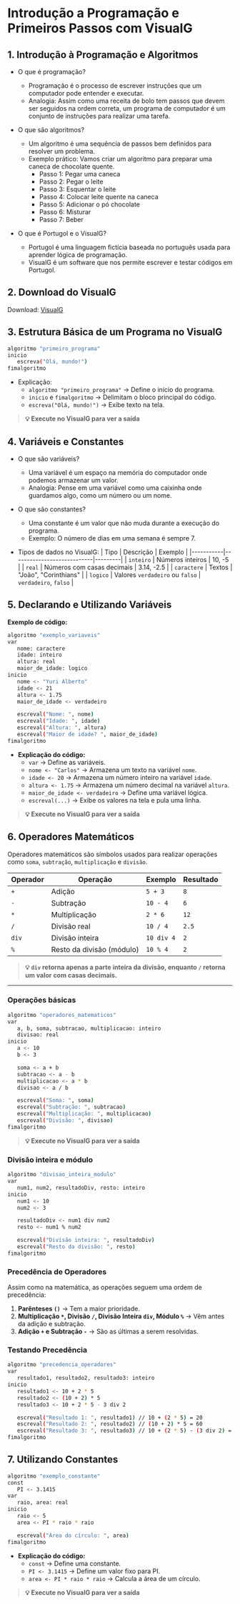 # Introdução a Programação e Primeiros Passos com VisualG

## 1. Introdução à Programação e Algoritmos
- O que é programação?
  - Programação é o processo de escrever instruções que um computador pode entender e executar.
  - Analogia: Assim como uma receita de bolo tem passos que devem ser seguidos na ordem correta, um programa de computador é um conjunto de instruções para realizar uma tarefa.

- O que são algoritmos?
  - Um algoritmo é uma sequência de passos bem definidos para resolver um problema.
  - Exemplo prático: Vamos criar um algoritmo para preparar uma caneca de chocolate quente. 
    - Passo 1: Pegar uma caneca
    - Passo 2: Pegar o leite
    - Passo 3: Esquentar o leite 
    - Passo 4: Colocar leite quente na caneca  
    - Passo 5: Adicionar o pó chocolate  
    - Passo 6: Misturar  
    - Passo 7: Beber  

- O que é Portugol e o VisualG?
  - Portugol é uma linguagem fictícia baseada no português usada para aprender lógica de programação.
  - VisualG é um software que nos permite escrever e testar códigos em Portugol.

## 2. Download do VisualG

Download: [VisualG](https://sourceforge.net/projects/visualg30/)

## 3. Estrutura Básica de um Programa no VisualG

```sh
algoritmo "primeiro_programa"
inicio
   escreva("Olá, mundo!")
fimalgoritmo
```

- Explicação:
  - `algoritmo "primeiro_programa"` → Define o início do programa.
  - `inicio` e `fimalgoritmo` → Delimitam o bloco principal do código.
  - `escreva("Olá, mundo!")` → Exibe texto na tela.

>**💡 Execute no VisualG para ver a saída**

## 4. Variáveis e Constantes
- O que são variáveis?
  - Uma variável é um espaço na memória do computador onde podemos armazenar um valor.
  - Analogia: Pense em uma variável como uma caixinha onde guardamos algo, como um número ou um nome.

- O que são constantes?
  - Uma constante é um valor que não muda durante a execução do programa.
  - Exemplo: O número de dias em uma semana é sempre 7.

- Tipos de dados no VisualG:
  | Tipo      | Descrição                  | Exemplo |
  |-----------|----------------------------|---------|
  | `inteiro` | Números inteiros            | 10, -5  |
  | `real`    | Números com casas decimais  | 3.14, -2.5 |
  | `caractere` | Textos                     | "João", "Corinthians" |
  | `logico`  | Valores `verdadeiro` ou `falso` | `verdadeiro`, `falso` |

## 5. Declarando e Utilizando Variáveis
**Exemplo de código:**
```sh
algoritmo "exemplo_variaveis"
var
   nome: caractere
   idade: inteiro
   altura: real
   maior_de_idade: logico
inicio
   nome <- "Yuri Alberto"
   idade <- 21
   altura <- 1.75
   maior_de_idade <- verdadeiro

   escreval("Nome: ", nome)
   escreval("Idade: ", idade)
   escreval("Altura: ", altura)
   escreval("Maior de idade? ", maior_de_idade)
fimalgoritmo
```

- **Explicação do código:**
  - `var` → Define as variáveis.
  - `nome <- "Carlos"` → Armazena um texto na variável `nome`.
  - `idade <- 20` → Armazena um número inteiro na variável `idade`.
  - `altura <- 1.75` → Armazena um número decimal na variável `altura`.
  - `maior_de_idade <- verdadeiro` → Define uma variável lógica.
  - `escreval(...)` → Exibe os valores na tela e pula uma linha.

>**💡 Execute no VisualG para ver a saída**

## 6. Operadores Matemáticos
Operadores matemáticos são símbolos usados para realizar operações como `soma`, `subtração`, `multiplicação` e `divisão`.

| Operador | Operação        | Exemplo       | Resultado |
|----------|----------------|--------------|-----------|
| `+`      | Adição         | `5 + 3`      | `8`       |
| `-`      | Subtração      | `10 - 4`     | `6`       |
| `*`      | Multiplicação  | `2 * 6`      | `12`      |
| `/`      | Divisão real   | `10 / 4`     | `2.5`     |
| `div`    | Divisão inteira | `10 div 4`   | `2`       |
| `%`      | Resto da divisão (módulo) | `10 % 4`  | `2`       |

>**💡 `div` retorna apenas a parte inteira da divisão, enquanto `/` retorna um valor com casas decimais.**

---

### Operações básicas
```sh
algoritmo "operadores_matematicos"
var
   a, b, soma, subtracao, multiplicacao: inteiro
   divisao: real
inicio
   a <- 10
   b <- 3

   soma <- a + b
   subtracao <- a - b
   multiplicacao <- a * b
   divisao <- a / b

   escreval("Soma: ", soma)
   escreval("Subtração: ", subtracao)
   escreval("Multiplicação: ", multiplicacao)
   escreval("Divisão: ", divisao)
fimalgoritmo
```

>**💡 Execute no VisualG para ver a saída**

### Divisão inteira e módulo
```sh
algoritmo "divisao_inteira_modulo"
var
   num1, num2, resultadoDiv, resto: inteiro
inicio
   num1 <- 10
   num2 <- 3

   resultadoDiv <- num1 div num2
   resto <- num1 % num2

   escreval("Divisão inteira: ", resultadoDiv)
   escreval("Resto da divisão: ", resto)
fimalgoritmo
```

### Precedência de Operadores
Assim como na matemática, as operações seguem uma ordem de precedência:

1. **Parênteses `()`** → Tem a maior prioridade.
2. **Multiplicação `*`, Divisão `/`, Divisão Inteira `div`, Módulo `%`** → Vêm antes da adição e subtração.
3. **Adição `+` e Subtração `-`** → São as últimas a serem resolvidas.

### Testando Precedência
```sh
algoritmo "precedencia_operadores"
var
   resultado1, resultado2, resultado3: inteiro
inicio
   resultado1 <- 10 + 2 * 5
   resultado2 <- (10 + 2) * 5
   resultado3 <- 10 + 2 * 5 - 3 div 2

   escreval("Resultado 1: ", resultado1) // 10 + (2 * 5) = 20
   escreval("Resultado 2: ", resultado2) // (10 + 2) * 5 = 60
   escreval("Resultado 3: ", resultado3) // 10 + (2 * 5) - (3 div 2) = 19
fimalgoritmo
```

## 7. Utilizando Constantes
```sh
algoritmo "exemplo_constante"
const
   PI <- 3.1415
var
   raio, area: real
inicio
   raio <- 5
   area <- PI * raio * raio

   escreval("Área do círculo: ", area)
fimalgoritmo
```

- **Explicação do código:**
  - `const` → Define uma constante.
  - `PI <- 3.1415` → Define um valor fixo para PI.
  - `area <- PI * raio * raio` → Calcula a área de um círculo.

>**💡 Execute no VisualG para ver a saída**
